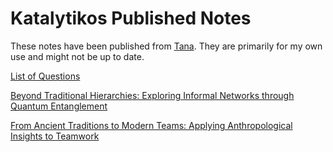# Katalytikos Published Notes

These notes have been published from [Tana](https://tana.inc). They are primarily for my own use and might not be up to date.

[List of Questions](https://tana.pub/EaP3QCjjoG__/list-of-question)

[Beyond Traditional Hierarchies: Exploring Informal Networks through Quantum Entanglement](https://tana.pub/HEL6S5Qbm0eB/quantum-entanglement-and-organisational-informal-networks])

[From Ancient Traditions to Modern Teams: Applying Anthropological Insights to Teamwork](https://tana.pub/Rp3LvEyUPS_P/from-ancient-traditions-to-modern-teams-applying-anthropological-insights-to-teamwork)
